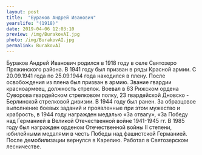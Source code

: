 ```yaml
---
layout: post
title:  "Бураков Андрей Иванович"
yearslife: "(1918)"
date: 2019-04-06 12:03:10
preview: /img/BurakovAI.jpg
photo: /img/BurakovAI.jpg
permalink: BurakovAI
---
```


Бураков Андрей Иванович родился в 1918 году в селе Святозеро Пряжинского района. В 1941 году был призван в ряды Красной армии. С 20.09.1941 года по 25.09.1944 года находился в плену. После освобождения из плена был призван в армию. Звание гвардии красноармеец, должность стрелок. Воевал в 63 Рижском ордена Суворова гвардейском стрелковом полку, 23 гвардейской Дновско - Берлинской стрелковой дивизии. В 1944 году был ранен. За образцовое выполнение боевых заданий и проявленные при этом мужество и храбрость, в 1944 году награжден медалью «За отвагу», «За Победу над Германией в Великой Отечественной войне 1941-1945 гг. В 1985 году был награжден орденом Отечественной войны II степени, юбилейными медалями в честь Победы над фашистской Германией. После демобилизации вернулся в Карелию. Работал в Святозерском лесничестве.